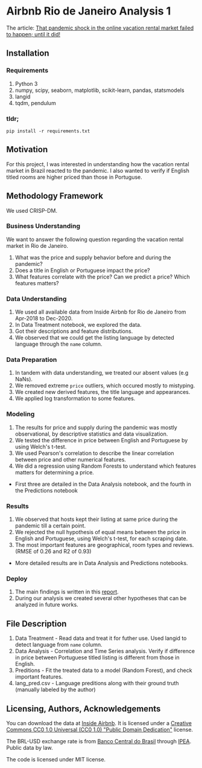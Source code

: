 # Airbnb Rio de Janeiro Analysis 1

The article:
[That pandemic shock in the online vacation rental market failed to happen; until it did!](https://reneoctavio.medium.com/that-pandemic-shock-in-the-online-vacation-rental-market-failed-to-happen-until-it-did-bae31923686b)

## Installation

### Requirements

1. Python 3
2. numpy, scipy, seaborn, matplotlib, scikit-learn, pandas, statsmodels
3. langid
4. tqdm, pendulum

### tldr;

`pip install -r requirements.txt`

## Motivation

For this project, I was interested in understanding how the vacation rental market in Brazil reacted to the pandemic.
I also wanted to verify if English titled rooms are higher priced than those in Portuguse.

## Methodology Framework

We used CRISP-DM.

### Business Understanding

We want to answer the following question regarding the vacation rental market in Rio de Janeiro.

1. What was the price and supply behavior before and during the pandemic?
2. Does a title in English or Portuguese impact the price?
3. What features correlate with the price? Can we predict a price? Which features matters?

### Data Understanding

1. We used all available data from Inside Airbnb for Rio de Janeiro from Apr-2018 to Dec-2020.
2. In Data Treatment notebook, we explored the data.
3. Got their descriptions and feature distributions.
4. We observed that we could get the listing language by detected language through the `name` column.

### Data Preparation

1. In tandem with data understanding, we treated our absent values (e.g NaNs).
2. We removed extreme `price` outliers, which occured mostly to mistyping.
3. We created new derived features, the title language and appearances.
4. We applied log transformation to some features.

### Modeling

1. The results for price and supply during the pandemic was mostly observational, by descriptive statistics and data visualization.
2. We tested the difference in price between English and Portuguese by using Welch's t-test.
3. We used Pearson's correlation to describe the linear correlation between price and other numerical features.
4. We did a regression using Random Forests to understand which features matters for determining a price.

- First three are detailed in the Data Analysis notebook, and the fourth in the Predictions notebook

### Results

1. We observed that hosts kept their listing at same price during the pandemic till a certain point.
2. We rejected the null hypothesis of equal means between the price in English and Portuguese, using Welch's t-test,
   for each scraping date.
3. The most important features are geographical, room types and reviews. (RMSE of 0.26 and R2 of 0.93)

- More detailed results are in Data Analysis and Predictions notebooks.

### Deploy

1. The main findings is written in this [report](https://reneoctavio.medium.com/that-pandemic-shock-in-the-online-vacation-rental-market-failed-to-happen-until-it-did-bae31923686b).
2. During our analysis we created several other hypotheses that can be analyzed in future works.

## File Description

1. Data Treatment - Read data and treat it for futher use. Used langid to detect language from `name` column.
2. Data Analysis - Correlation and Time Series analysis. Verify if difference in price between Portuguese titled listing is different from those in English.
3. Preditions - Fit the treated data to a model (Random Forest), and check important features.
4. lang_pred.csv - Language preditions along with their ground truth (manually labeled by the author)

## Licensing, Authors, Acknowledgements

You can download the data at [Inside Airbnb](http://insideairbnb.com/get-the-data.html).
It is licensed under a [Creative Commons CC0 1.0 Universal (CC0 1.0) "Public Domain Dedication"](http://creativecommons.org/publicdomain/zero/1.0/) license.

The BRL-USD exchange rate is from [Banco Central do Brasil](https://www.bcb.gov.br/) through [IPEA](http://ipeadata.gov.br/exibeserie.aspx?serid=38389). Public data by law.

The code is licensed under MIT license.
